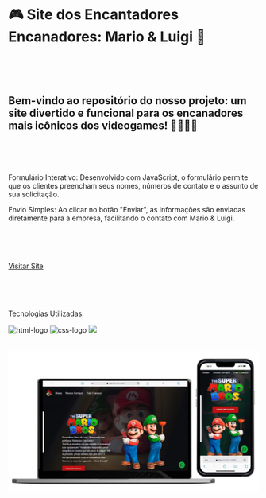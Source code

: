 <h1>🎮 Site dos Encantadores Encanadores: Mario & Luigi 🚰</h1>
<br>
<br>
<br>

<h2>Bem-vindo ao repositório do nosso projeto: um site divertido e funcional para os encanadores mais icônicos dos videogames! 🦸‍♂️🦸‍♂️</h2>
<br>
<br>
<br>

<p>Formulário Interativo: Desenvolvido com JavaScript, o formulário permite que os clientes preencham seus nomes, números de contato e o assunto de sua solicitação.</p>
<p>Envio Simples: Ao clicar no botão "Enviar", as informações são enviadas diretamente para a empresa, facilitando o contato com Mario & Luigi.</p>
<br>
<br>
<br>

<a href="https://fernandochaggas.github.io/Projeto-Mario-Encanador/">Visitar Site</a>

<br>
<br>
<br>

<p>Tecnologias Utilizadas:</p>
<img src="https://img.shields.io/badge/HTML5-E34F26?style=for-the-badge&logo=html5&logoColor=white" alt="html-logo"> 
<img src="https://img.shields.io/badge/CSS3-1572B6?style=for-the-badge&logo=css3&logoColor=white" alt="css-logo"> 
<img src="https://img.shields.io/badge/JavaScript-F7DF1E?style=for-the-badge&logo=javascript&logoColor=black alt="js-logo">
<br>
<br>
<br>
<img src="https://raw.githubusercontent.com/fernandochaggas/Projeto-Mario-Encanador/7e775bcd8c88c361e01e29f353fb45e445dad92f/img/Design%20Mario.jpg">
